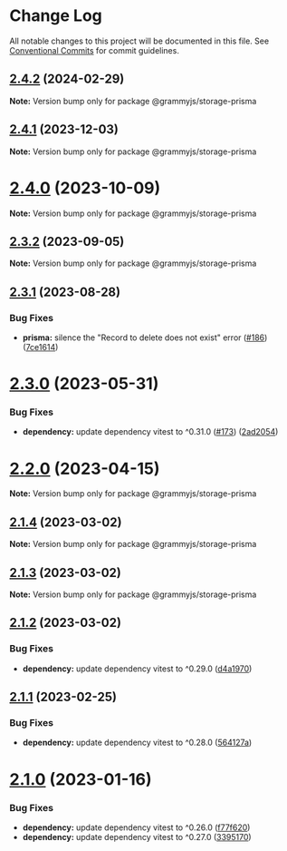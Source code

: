 # Change Log

All notable changes to this project will be documented in this file.
See [Conventional Commits](https://conventionalcommits.org) for commit guidelines.

## [2.4.2](https://github.com/grammyjs/storages/compare/v2.4.1...v2.4.2) (2024-02-29)

**Note:** Version bump only for package @grammyjs/storage-prisma

## [2.4.1](https://github.com/grammyjs/storages/compare/v2.4.0...v2.4.1) (2023-12-03)

**Note:** Version bump only for package @grammyjs/storage-prisma

# [2.4.0](https://github.com/grammyjs/storages/compare/v2.3.2...v2.4.0) (2023-10-09)

**Note:** Version bump only for package @grammyjs/storage-prisma

## [2.3.2](https://github.com/grammyjs/storages/compare/v2.3.1...v2.3.2) (2023-09-05)

**Note:** Version bump only for package @grammyjs/storage-prisma

## [2.3.1](https://github.com/grammyjs/storages/compare/v2.3.0...v2.3.1) (2023-08-28)

### Bug Fixes

- **prisma:** silence the "Record to delete does not exist" error ([#186](https://github.com/grammyjs/storages/issues/186)) ([7ce1614](https://github.com/grammyjs/storages/commit/7ce16144b8d00ebb6ddfeabec06426d2eddcf3c9))

# [2.3.0](https://github.com/grammyjs/storages/compare/v2.2.0...v2.3.0) (2023-05-31)

### Bug Fixes

- **dependency:** update dependency vitest to ^0.31.0 ([#173](https://github.com/grammyjs/storages/issues/173)) ([2ad2054](https://github.com/grammyjs/storages/commit/2ad20549052d034481011fdc61f0251eded9e44b))

# [2.2.0](https://github.com/grammyjs/storages/compare/v2.1.4...v2.2.0) (2023-04-15)

**Note:** Version bump only for package @grammyjs/storage-prisma

## [2.1.4](https://github.com/grammyjs/storages/compare/v2.1.3...v2.1.4) (2023-03-02)

**Note:** Version bump only for package @grammyjs/storage-prisma

## [2.1.3](https://github.com/grammyjs/storages/compare/v2.1.2...v2.1.3) (2023-03-02)

**Note:** Version bump only for package @grammyjs/storage-prisma

## [2.1.2](https://github.com/grammyjs/storages/compare/v2.1.1...v2.1.2) (2023-03-02)

### Bug Fixes

- **dependency:** update dependency vitest to ^0.29.0 ([d4a1970](https://github.com/grammyjs/storages/commit/d4a1970f51ab5cc9c25319488eac442c4e0220c9))

## [2.1.1](https://github.com/grammyjs/storages/compare/v2.1.0...v2.1.1) (2023-02-25)

### Bug Fixes

- **dependency:** update dependency vitest to ^0.28.0 ([564127a](https://github.com/grammyjs/storages/commit/564127afaa981b9ffc64ca215fcd3187d57b0232))

# [2.1.0](https://github.com/grammyjs/storages/compare/v2.0.2...v2.1.0) (2023-01-16)

### Bug Fixes

- **dependency:** update dependency vitest to ^0.26.0 ([f77f620](https://github.com/grammyjs/storages/commit/f77f620561ef3ae186f17875fdb95c5a3991e962))
- **dependency:** update dependency vitest to ^0.27.0 ([3395170](https://github.com/grammyjs/storages/commit/33951704880ac3b3b99cf087f641291570b7e196))
